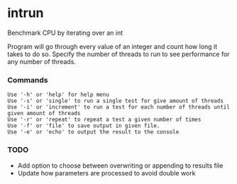 # intrun
Benchmark CPU by iterating over an int

Program will go through every value of an integer and count how long it takes to do so.
Specify the number of threads to run to see performance for any number of threads.

### Commands
```
Use '-h' or 'help' for help menu
Use '-s' or 'single' to run a single test for give amount of threads
Use '-i' or 'increment' to run a test for each number of threads until given amount of threads
Use '-r' or 'repeat' to repeat a test a given number of times
Use '-f' or 'file' to save output in given file.
Use '-e' or 'echo' to output the result to the console
```

### TODO
- Add option to choose between overwriting or appending to results file
- Update how parameters are processed to avoid double work
